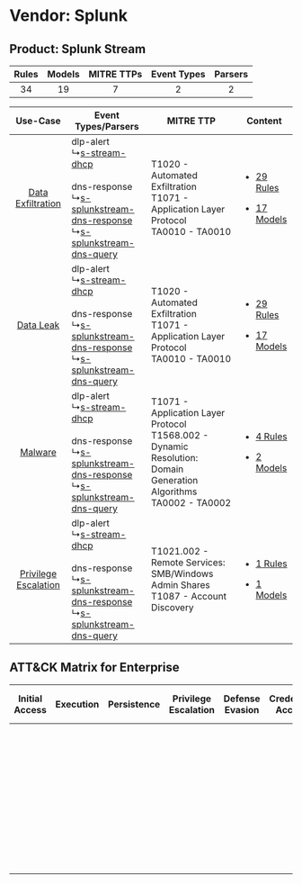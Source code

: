 Vendor: Splunk
==============
Product: Splunk Stream
----------------------
| Rules | Models | MITRE TTPs | Event Types | Parsers |
|:-----:|:------:|:----------:|:-----------:|:-------:|
|  34   |   19   |     7      |      2      |    2    |

|    Use-Case    | Event Types/Parsers    | MITRE TTP    | Content    |
|:----:| ---- | ---- | ---- |
|    [Data Exfiltration](../../../UseCases/uc_data_exfiltration.md)    |  dlp-alert<br> ↳[s-stream-dhcp](Ps/pC_sstreamdhcp.md)<br><br> dns-response<br> ↳[s-splunkstream-dns-response](Ps/pC_ssplunkstreamdnsresponse.md)<br> ↳[s-splunkstream-dns-query](Ps/pC_ssplunkstreamdnsquery.md)<br> | T1020 - Automated Exfiltration<br>T1071 - Application Layer Protocol<br>TA0010 - TA0010<br>    | [<ul><li>29 Rules</li></ul><ul><li>17 Models</li></ul>](RM/r_m_splunk_splunk_stream_Data_Exfiltration.md)  |
|    [Data Leak](../../../UseCases/uc_data_leak.md)    |  dlp-alert<br> ↳[s-stream-dhcp](Ps/pC_sstreamdhcp.md)<br><br> dns-response<br> ↳[s-splunkstream-dns-response](Ps/pC_ssplunkstreamdnsresponse.md)<br> ↳[s-splunkstream-dns-query](Ps/pC_ssplunkstreamdnsquery.md)<br> | T1020 - Automated Exfiltration<br>T1071 - Application Layer Protocol<br>TA0010 - TA0010<br>    | [<ul><li>29 Rules</li></ul><ul><li>17 Models</li></ul>](RM/r_m_splunk_splunk_stream_Data_Leak.md)          |
|    [Malware](../../../UseCases/uc_malware.md)    |  dlp-alert<br> ↳[s-stream-dhcp](Ps/pC_sstreamdhcp.md)<br><br> dns-response<br> ↳[s-splunkstream-dns-response](Ps/pC_ssplunkstreamdnsresponse.md)<br> ↳[s-splunkstream-dns-query](Ps/pC_ssplunkstreamdnsquery.md)<br> | T1071 - Application Layer Protocol<br>T1568.002 - Dynamic Resolution: Domain Generation Algorithms<br>TA0002 - TA0002<br> | [<ul><li>4 Rules</li></ul><ul><li>2 Models</li></ul>](RM/r_m_splunk_splunk_stream_Malware.md)    |
| [Privilege Escalation](../../../UseCases/uc_privilege_escalation.md) |  dlp-alert<br> ↳[s-stream-dhcp](Ps/pC_sstreamdhcp.md)<br><br> dns-response<br> ↳[s-splunkstream-dns-response](Ps/pC_ssplunkstreamdnsresponse.md)<br> ↳[s-splunkstream-dns-query](Ps/pC_ssplunkstreamdnsquery.md)<br> | T1021.002 - Remote Services: SMB/Windows Admin Shares<br>T1087 - Account Discovery<br>    | [<ul><li>1 Rules</li></ul><ul><li>1 Models</li></ul>](RM/r_m_splunk_splunk_stream_Privilege_Escalation.md) |

ATT&CK Matrix for Enterprise
----------------------------
| Initial Access | Execution | Persistence | Privilege Escalation | Defense Evasion | Credential Access | Discovery                                                              | Lateral Movement                                                                                                                                                       | Collection | Command and Control                                                                                                                                                                                                                                             | Exfiltration                                                                | Impact |
| -------------- | --------- | ----------- | -------------------- | --------------- | ----------------- | ---------------------------------------------------------------------- | ---------------------------------------------------------------------------------------------------------------------------------------------------------------------- | ---------- | --------------------------------------------------------------------------------------------------------------------------------------------------------------------------------------------------------------------------------------------------------------- | --------------------------------------------------------------------------- | ------ |
|                |           |             |                      |                 |                   | [Account Discovery](https://attack.mitre.org/techniques/T1087)<br><br> | [Remote Services](https://attack.mitre.org/techniques/T1021)<br><br>[Remote Services: SMB/Windows Admin Shares](https://attack.mitre.org/techniques/T1021/002)<br><br> |            | [Dynamic Resolution](https://attack.mitre.org/techniques/T1568)<br><br>[Dynamic Resolution: Domain Generation Algorithms](https://attack.mitre.org/techniques/T1568/002)<br><br>[Application Layer Protocol](https://attack.mitre.org/techniques/T1071)<br><br> | [Automated Exfiltration](https://attack.mitre.org/techniques/T1020)<br><br> |        |